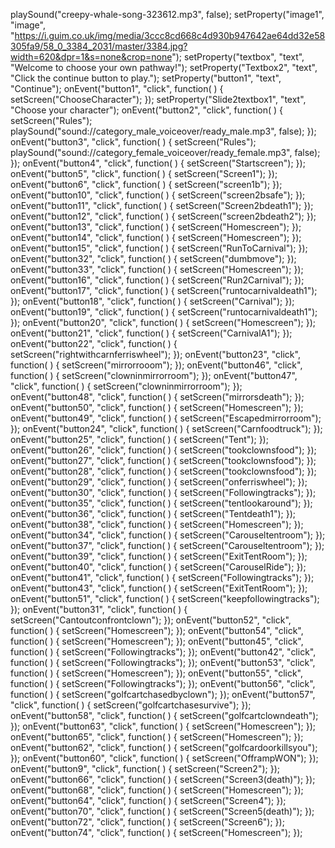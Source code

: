 playSound("creepy-whale-song-323612.mp3", false);
setProperty("image1", "image", "https://i.guim.co.uk/img/media/3ccc8cd668c4d930b947642ae64dd32e58305fa9/58_0_3384_2031/master/3384.jpg?width=620&dpr=1&s=none&crop=none");
setProperty("textbox", "text", "Welcome to choose your own pathway!");
setProperty("Textbox2", "text", "Click the continue button to play.");
setProperty("button1", "text", "Continue");
onEvent("button1", "click", function( ) {
  setScreen("ChooseCharacter");
});
setProperty("Slide2textbox1", "text", "Choose your character");
onEvent("button2", "click", function( ) {
  setScreen("Rules");
  playSound("sound://category_male_voiceover/ready_male.mp3", false);
});
onEvent("button3", "click", function( ) {
  setScreen("Rules");
  playSound("sound://category_female_voiceover/ready_female.mp3", false);
});
onEvent("button4", "click", function( ) {
  setScreen("Startscreen");
});
onEvent("button5", "click", function( ) {
  setScreen("Screen1");
});
onEvent("button6", "click", function( ) {
  setScreen("screen1b");
});
onEvent("button10", "click", function( ) {
  setScreen("screen2bsafe");
});
onEvent("button11", "click", function( ) {
  setScreen("Screen2bdeath1");
});
onEvent("button12", "click", function( ) {
  setScreen("screen2bdeath2");
});
onEvent("button13", "click", function( ) {
  setScreen("Homescreen");
});
onEvent("button14", "click", function( ) {
  setScreen("Homescreen");
});
onEvent("button15", "click", function( ) {
  setScreen("RunToCarnival");
});
onEvent("button32", "click", function( ) {
  setScreen("dumbmove");
});
onEvent("button33", "click", function( ) {
  setScreen("Homescreen");
});
onEvent("button16", "click", function( ) {
  setScreen("Run2Carnival");
});
onEvent("button17", "click", function( ) {
  setScreen("runtocarnivaldeath1");
});
onEvent("button18", "click", function( ) {
  setScreen("Carnival");
});
onEvent("button19", "click", function( ) {
  setScreen("runtocarnivaldeath1");
});
onEvent("button20", "click", function( ) {
  setScreen("Homescreen");
});
onEvent("button21", "click", function( ) {
  setScreen("CarnivalA1");
});
onEvent("button22", "click", function( ) {
  setScreen("rightwithcarnferriswheel");
});
onEvent("button23", "click", function( ) {
  setScreen("mirrorrooom");
});
onEvent("button46", "click", function( ) {
  setScreen("clowninmirrorroom");
});
onEvent("button47", "click", function( ) {
  setScreen("clowninmirrorroom");
});
onEvent("button48", "click", function( ) {
  setScreen("mirrorsdeath");
});
onEvent("button50", "click", function( ) {
  setScreen("Homescreen");
});
onEvent("button49", "click", function( ) {
  setScreen("Escapedmirrorroom");
});
onEvent("button24", "click", function( ) {
  setScreen("Carnfoodtruck");
});
onEvent("button25", "click", function( ) {
  setScreen("Tent");
});
onEvent("button26", "click", function( ) {
  setScreen("tookclownsfood");
});
onEvent("button27", "click", function( ) {
  setScreen("tookclownsfood");
});
onEvent("button28", "click", function( ) {
  setScreen("tookclownsfood");
});
onEvent("button29", "click", function( ) {
  setScreen("onferriswheel");
});
onEvent("button30", "click", function( ) {
  setScreen("Followingtracks");
});
onEvent("button35", "click", function( ) {
  setScreen("tentlookaround");
});
onEvent("button36", "click", function( ) {
  setScreen("Tentdeath1");
});
onEvent("button38", "click", function( ) {
  setScreen("Homescreen");
});
onEvent("button34", "click", function( ) {
  setScreen("Carouseltentroom");
});
onEvent("button37", "click", function( ) {
  setScreen("Carouseltentroom");
});
onEvent("button39", "click", function( ) {
  setScreen("ExitTentRoom");
});
onEvent("button40", "click", function( ) {
  setScreen("CarouselRide");
});
onEvent("button41", "click", function( ) {
  setScreen("Followingtracks");
});
onEvent("button43", "click", function( ) {
  setScreen("ExitTentRoom");
});
onEvent("button51", "click", function( ) {
  setScreen("keepfollowingtracks");
});
onEvent("button31", "click", function( ) {
  setScreen("Cantoutconfrontclown");
});
onEvent("button52", "click", function( ) {
  setScreen("Homescreen");
});
onEvent("button54", "click", function( ) {
  setScreen("Homescreen");
});
onEvent("button45", "click", function( ) {
  setScreen("Followingtracks");
});
onEvent("button42", "click", function( ) {
  setScreen("Followingtracks");
});
onEvent("button53", "click", function( ) {
  setScreen("Homescreen");
});
onEvent("button55", "click", function( ) {
  setScreen("Followingtracks");
});
onEvent("button56", "click", function( ) {
  setScreen("golfcartchasedbyclown");
});
onEvent("button57", "click", function( ) {
  setScreen("golfcartchasesurvive");
});
onEvent("button58", "click", function( ) {
  setScreen("golfcartclowndeath");
});
onEvent("button63", "click", function( ) {
  setScreen("Homescreen");
});
onEvent("button65", "click", function( ) {
  setScreen("Homescreen");
});
onEvent("button62", "click", function( ) {
  setScreen("golfcardoorkillsyou");
});
onEvent("button60", "click", function( ) {
  setScreen("OfframpWON");
});
onEvent("button9", "click", function( ) {
  setScreen("Screen2");
});
onEvent("button66", "click", function( ) {
  setScreen("Screen3(death)");
});
onEvent("button68", "click", function( ) {
  setScreen("Homescreen");
});
onEvent("button64", "click", function( ) {
  setScreen("Screen4");
});
onEvent("button70", "click", function( ) {
  setScreen("Screen5(death)");
});
onEvent("button72", "click", function( ) {
  setScreen("Screen6");
});
onEvent("button74", "click", function( ) {
  setScreen("Homescreen");
});
